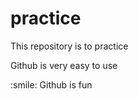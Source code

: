 # practice
This repository is to practice 
<p>Github is very easy to use</p>
:smile:
Github is fun 
